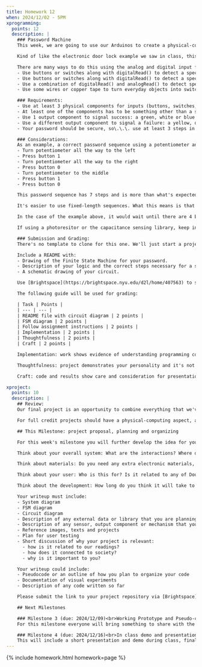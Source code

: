 ```yaml
---
title: Homework 12
when: 2024/12/02 - 5PM
xprogramming:
  points: 12
  description: |
    ### Password Machine
    This week, we are going to use our Arduinos to create a physical-computing password machine.

    Kind of like the electronic door lock example we saw in class, this will be a machine that keeps track of user inputs and signals *success* if a correct pre-determined sequence of inputs is entered, or *failure* if an incorrect sequence of inputs is entered.

    There are many ways to do this using the analog and digital input functions from the Arduino:
    - Use buttons or switches along with digitalRead() to detect a specific sequence of button presses
    - Use buttons or switches along with digitalRead() to detect a specific combination of buttons that have to be pressed at the same time
    - Use a combination of digitalRead() and analogRead() to detect specific combinations or sequences of buttons presses and potentiometer positions
    - Use some wires or copper tape to turn everyday objects into switches

    ### Requirements:
    - Use at least 3 physical components for inputs (buttons, switches, potentiometers, [photoresistors](https://www.youtube.com/watch?v=51HegLbAMdk), [bananas](https://www.youtube.com/watch?v=0Yc57n5Btak))
    - At least one of the components has to be something other than a switch or button
    - Use 1 output component to signal success: a green, white or blue LED, for example
    - Use a different output component to signal a failure: a yellow, orange or red LED, for example
    - Your password should be secure, so\.\.\. use at least 3 steps in your sequence

    ### Considerations:
    As an example, a correct password sequence using a potentiometer and 2 buttons could be:
    - Turn potentiometer all the way to the left
    - Press button 1
    - Turn potentiometer all the way to the right
    - Press button 0
    - Turn potentiometer to the middle
    - Press button 1
    - Press button 0

    This password sequence has 7 steps and is more than what's expected for this assignment.

    It's easier to use fixed-length sequences. What this means is that the system only reports if a sequence is correct after a fixed number of steps has been taken, then it reports success or failure and resets.

    In the case of the example above, it would wait until there are 4 button presses and only then turn on either a red or green light.

    If using a photoresitor or the capacitance sensing library, keep in mind that it's really hard to program these to work over long periods of time and under any and all conditions. Changes in the room lighting will affect how a photoresistor works. We just have to make sure we calibrate them right before making the video.

    ### Submission and Grading:
    There's no template to clone for this one. We'll just start a project named HW11 through the Arduino IDE and then push its folder to our GitHub account (like in this [video](https://www.youtube.com/watch?v=VuhrHrkvV0E)).

    Include a README with:
    - Drawing of the Finite State Machine for your password.
    - Description of your logic and the correct steps necessary for a successful sequence.
    - A schematic drawing of your circuit.

    Use [Brightspace](https://brightspace.nyu.edu/d2l/home/407563) to submit a link to your repository and a video of your project working. The video should show a correct sequence of steps and an incorrect sequence. You can upload the file to Brightspace or host it somewhere else and submit a link.

    The following guide will be used for grading:

    | Task | Points |
    | --- | --- |
    | README file with circuit diagram | 2 points |
    | FSM diagram | 2 points |
    | Follow assignment instructions | 2 points |
    | Implementation | 2 points |
    | Thoughtfulness | 2 points |
    | Craft | 2 points |

    Implementation: work shows evidence of understanding programming concepts and you are fully using them to express your ideas.

    Thoughtfulness: project demonstrates your personality and it's not a straightforward re-implementation of someone else's idea.

    Craft: code and results show care and consideration for presentation and professionalism, and work doesn't look like it was rushed.

xproject:
  points: 10
  description: |
    ## Review:
    Our final project is an opportunity to combine everything that we've learned to create a piece of work that showcases not only our technical knowledge, but also our design skills, and ability to think critically while making connections between our readings and our practice.

    For full credit projects should have a physical-computing aspect, and an audio or visual aspect, so this means using both an Arduino for input or output, together with a p5js sketch. Projects also have to have custom functions, arrays, objects or classes, ```for()``` loops and ```if()``` statements, and demonstrate forethought and planning. At the same time, we're expected to go beyond the basic concepts of programming, so use of external libraries is extremely encouraged.

    ## This Milestone: project proposal, planning and organizing

    For this week's milestone you will further develop the idea for your project and create a plan for its development. It's also not a bad idea to start thinking about the code and writing some initial functions, testing some visuals and experimenting with libraries.

    Think about your overall system: What are the interactions? Where does data get produced or collected? How does it get transferred between Arduino and the computer/browser/p5js?

    Think about materials: Do you need any extra electronic materials, like sensors, motors or special LEDs? Will you need to fabricate any special structures or mechanisms?

    Think about your user: Who is this for? Is it related to any of Douglas Rushkoff's commands? Would Chris Crawford consider it interactive? How do you plan on testing your project?

    Think about the development: How long do you think it will take to develop your project? What do you think will be the most challenging aspect of the project? Do you have any "stretch" features you would like to develop in case you finish early? Do you have a backup plan in case anything ends up not working out?

    Your writeup must include:
    - System diagram
    - FSM diagram
    - Circuit diagram
    - Description of any external data or library that you are planning to use
    - Description of any sensor, output component or mechanism that you are planning on using or building
    - Reference images, texts and projects
    - Plan for user testing
    - Short discussion of why your project is relevant:
      - how is it related to our readings?
      - how does it connected to society?
      - why is it important to you?

    Your writeup could include:
    - Pseudocode or an outline of how you plan to organize your code
    - Documentation of visual experiments
    - Description of any code written so far

    Please submit the link to your project repository via [Brightspace](https://brightspace.nyu.edu/d2l/home/407563).

    ## Next Milestones

    ### Milestone 3 (due: 2024/12/09)<br>Working Prototype and Pseudo-code (10 points)
    For this milestone everyone will bring something to share with the class.

    ### Milestone 4 (due: 2024/12/16)<br>In class demo and presentation (30 points)
    This will include a short presentation and demo during class, final code review and a final writeup.
---
```

{% include homework.html homework=page %}
